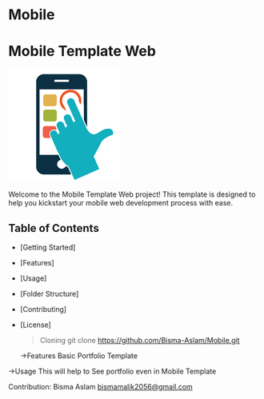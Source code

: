 # Mobile


# Mobile Template Web

![Project Logo](logo.png)

Welcome to the Mobile Template Web project! This template is designed to help you kickstart your mobile web development process with ease.

## Table of Contents

- [Getting Started]
- [Features]
- [Usage]
- [Folder Structure]
- [Contributing]
- [License]






   >Cloning
   git clone https://github.com/Bisma-Aslam/Mobile.git



   ->Features
Basic Portfolio Template


->Usage
This will help to See portfolio even in Mobile Template 

Contribution:
Bisma Aslam
bismamalik2056@gmail.com


